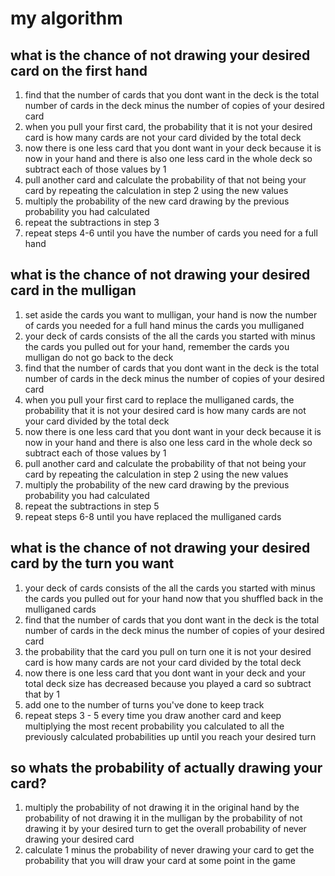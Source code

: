 # my algorithm

## what is the chance of not drawing your desired card on the first hand
1. find that the number of cards that you dont want in the deck is the total number of cards in the deck minus the number of copies of your desired card
2. when you pull your first card, the probability that it is not your desired card is how many cards are not your card divided by the total deck
3. now there is one less card that you dont want in your deck because it is now in your hand and there is also one less card in the whole deck so subtract each of those values by 1
4. pull another card and calculate the probability of that not being your card by repeating the calculation in step 2 using the new values
5. multiply the probability of the new card drawing by the previous probability you had calculated
6. repeat the subtractions in step 3
7. repeat steps 4-6 until you have the number of cards you need for a full hand

## what is the chance of not drawing your desired card in the mulligan
1. set aside the cards you want to mulligan, your hand is now the number of cards you needed for a full hand minus the cards you mulliganed
2. your deck of cards consists of the all the cards you started with minus the cards you pulled out for your hand, remember the cards you mulligan do not go back to the deck
3. find that the number of cards that you dont want in the deck is the total number of cards in the deck minus the number of copies of your desired card
4. when you pull your first card to replace the mulliganed cards, the probability that it is not your desired card is how many cards are not your card divided by the total deck
5. now there is one less card that you dont want in your deck because it is now in your hand and there is also one less card in the whole deck so subtract each of those values by 1
6. pull another card and calculate the probability of that not being your card by repeating the calculation in step 2 using the new values
7. multiply the probability of the new card drawing by the previous probability you had calculated
8. repeat the subtractions in step 5
9. repeat steps 6-8 until you have replaced the mulliganed cards

## what is the chance of not drawing your desired card by the turn you want
1. your deck of cards consists of the all the cards you started with minus the cards you pulled out for your hand now that you shuffled back in the mulliganed cards
2. find that the number of cards that you dont want in the deck is the total number of cards in the deck minus the number of copies of your desired card
3. the probability that the card you pull on turn one it is not your desired card is how many cards are not your card divided by the total deck
4. now there is one less card that you dont want in your deck and your total deck size has decreased because you played a card so subtract that by 1 
5. add one to the number of turns you've done to keep track
6. repeat steps 3 - 5 every time you draw another card and keep multiplying the most recent probability you calculated to all the previously calculated probabilities up until you reach your desired turn 

## so whats the probability of actually drawing your card?
1. multiply the probability of not drawing it in the original hand by the probability of not drawing it in the mulligan by the probability of not drawing it by your desired turn to get the overall probability of never drawing your desired card
2. calculate 1 minus the probability of never drawing your card to get the probability that you will draw your card at some point in the game
